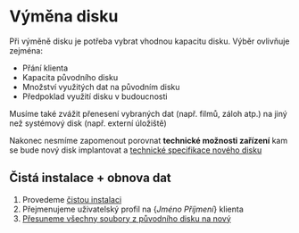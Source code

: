 # Výměna disku

Při výměně disku je potřeba vybrat vhodnou kapacitu disku. Výběr ovlivňuje zejména:
- Přání klienta
- Kapacita původního disku
- Množství využitých dat na původním disku
- Předpoklad využití disku v budoucnosti

Musíme také zvážit přenesení vybraných dat (např. filmů, záloh atp.) na jiný než systémový disk (např. externí úložiště)

Nakonec nesmíme zapomenout porovnat **technické možnosti zařízení** kam se bude nový disk implantovat a [technické specifikace nového disku](/service/hw/disk)

## Čistá instalace + obnova dat
1. Provedeme [čistou instalaci](/service/win/install)
1. Přejmenujeme uživatelský profil na {*Jméno Příjmení*} klienta
1. [Přesuneme všechny soubory z původního disku na nový](/service/win/moveuserdata)
